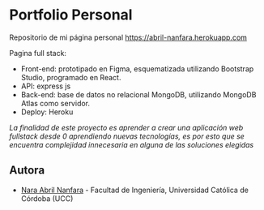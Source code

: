 # Portfolio Personal
Repositorio de mi página personal https://abril-nanfara.herokuapp.com

Pagina full stack:
* Front-end: prototipado en Figma, esquematizada utilizando Bootstrap Studio, programado en React.
* API: express js
* Back-end: base de datos no relacional MongoDB, utilizando MongoDB Atlas como servidor.
* Deploy: Heroku

*La finalidad de este proyecto es aprender a crear una aplicación web fullstack desde 0 aprendiendo nuevas tecnologías, es por esto que se encuentra complejidad innecesaria en alguna de las soluciones elegidas*

## Autora

* [Nara Abril Nanfara](https://github.com/Nara00) - Facultad de Ingeniería, Universidad Católica de Córdoba (UCC)
